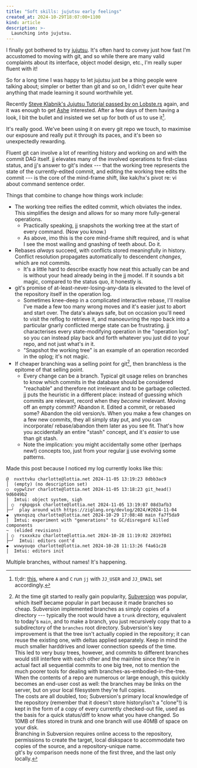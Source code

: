 ```yaml
---
title: "Soft skills: jujutsu early feelings"
created_at: 2024-10-29T18:07:00+1100
kind: article
description: >-
  Launching into jujutsu.
---
```


<section id="top">

I finally got bothered to try [jujutsu]. It's often hard to convey just how fast
I'm accustomed to moving with git, and so while there are many valid complaints
about its interface, object model design, etc., I'm really super fluent with it!

[jujutsu]: https://github.com/martinvonz/jj

So for a long time I was happy to let jujutsu just be a thing people were
talking about; simpler or better than git and so on, I didn't ever quite hear
anything that made learning it sound worthwhile yet.

Recently [Steve Klabnik's Jujutsu Tutorial passed by on Lobste.rs][steveklabnik]
again, and it was enough to get [Ashe] interested. After a few days of them having
a look, I bit the bullet and insisted we set up for both of us to use it[^dual].

[steveklabnik]: https://lobste.rs/s/mdfhda/steve_klabnik_s_tutorial_on_jujutsu_git
[Ashe]: https://kivikakk.ee

It's really good. We've been using it on every git repo we touch, to maximise
our exposure and really put it through its paces, and it's been so unexpectedly
rewarding.

Fluent git can involve a lot of rewriting history and working on and with the
commit DAG itself. jj elevates many of the involved operations to first-class
status, and jj's answer to git's index --- that the working tree represents the
state of the currently-edited commit, and editing the working tree edits the
commit --- is the core of the mind-frame shift, like kak/hx's pivot re: vi about
command sentence order.

Things that combine to change how things work include:

* The working tree reifies the edited commit, which obviates the index. This
  simplifies the design and allows for so many more fully-general operations.
  * Practically speaking, jj snapshots the working tree at the start of every
    command. (Now you know.)
  * As above, imo this is the core mind-frame shift required, and is what I see
    the most wailing and gnashing of teeth about. Do it.
* Rebases _always_ succeed, with conflicts stored meaningfully in history.
  Conflict resolution propagates automatically to descendent _changes_, which
  are not commits.
  * It's a little hard to describe exactly how neat this actually can be and is
    without your head already being in the jj model. If it sounds a bit magic,
    compared to the status quo, it honestly is.
* git's promise of at-least-never-losing-any-data is elevated to the level of
  the repository itself in the operation log.
  * Sometimes knee-deep in a complicated interactive rebase, I'll realise I've
    made a few too many wrong moves and it's easier just to abort and start
    over. The data's always safe, but on occasion you'll need to visit the
    reflog to retrieve it, and manoeuvring the repo back into a particular
    gnarly conflicted merge state can be frustrating. jj characterises every
    state-modifying operation in the "operation log", so you can instead play
    back and forth whatever you just did _to_ your repo, and not just what's
    _in_ it.
  * "Snapshot the working tree" is an example of an operation recorded in the
    oplog; it's not magic.
* If cheaper branching was a selling point for git[^svn], then branchless is the
  epitome of that selling point.
  * Every change can be a branch. Typical git usage relies on branches to know
    which commits in the database should be considered "reachable" and therefore
    not irrelevant and to be garbage collected. jj puts the heuristic in a
    different place: instead of guessing which commits are relevant, record when
    they *become* irrelevant. Moving off an empty commit? Abandon it. Edited
    a commit, or rebased some? Abandon the old version/s. When you make a few
    changes on a few new commits, they all simply stay put, and you can
    incorporate/ rebase/abandon them later as you see fit. That's how you
    accidentally an entire "stash" concept, and it's _easier_ to use than git
    stash.
  * Note the implication: you might accidentally some other (perhaps new!)
    concepts too, just from your regular jj use evolving some patterns.

Made this post because I noticed my log currently looks like this:

<pre><code><span class="s bold">@</span>  <span class="m bold">n</span><span class="cm bold">vxttvku</span> <span class="nn bold">charlotte@lottia.net</span> <span class="nt bold">2024-11-05 13:19:23</span> <span class="kp bold">8</span><span class="cm bold">dbb3ac9</span>
│  <span class="s bold">(empty) (no description set)</span>
○  <span class="m bold">o</span><span class="cm">ypwlzvr</span> <span class="nn">charlotte@lottia.net</span> <span class="nt">2024-11-05 13:18:23</span> <span class="s">git_head()</span> <span class="kp bold">9</span><span class="cm">d6049b2</span>
│  Imtui: object system, sigh
│ ○  <span class="m bold">rq</span><span class="cm">kpqpsk</span> <span class="nn">charlotte@lottia.net</span> <span class="nt">2024-11-05 13:19:07</span> <span class="kp bold">0</span><span class="cm">8d3afb3</span>
├─╯  play around with https://ziglang.org/devlog/2024/#2024-11-04
<span class="nt">◆</span>  <span class="m bold">y</span><span class="cm">mxnqszq</span> <span class="nn">charlotte@lottia.net</span> <span class="nt">2024-10-29 17:08:48</span> <span class="m">main</span> <span class="kp bold">fa</span><span class="cm">7f5da9</span>
│  Imtui: experiment with "generations" to GC/disregard killed components
<span class="cm">~  (elided revisions)</span>
│ ○  <span class="m bold">rs</span><span class="cm">xxxkzu</span> <span class="nn">charlotte@lottia.net</span> <span class="nt">2024-10-28 11:19:02</span> <span class="kp bold">2</span><span class="cm">819f0d1</span>
├─╯  Imtui: editors cont'd
<span class="nt">◆</span>  <span class="m bold">w</span><span class="cm">vwyouqo</span> <span class="nn">charlotte@lottia.net</span> <span class="nt">2024-10-28 11:13:26</span> <span class="kp bold">f4</span><span class="cm">a61c28</span>
│  Imtui: editors init
</code></pre>

Multiple branches, without names! It's happening.

</section>


[^dual]: tl;dr: [this][fish.nix], where `A` and `C` run `jj` with `JJ_USER` and
   `JJ_EMAIL` set accordingly.
[^svn]: At the time git started to really gain popularity, [Subversion] was popular,
   which itself became popular in part because it made branches so cheap. Subversion
   implemented branches as simply copies of a directory --- typically the root
   would have a `trunk` directory, equivalent to today's `main`, and to make a
   branch, you just recursively copy that to a subdirectory of the `branches` root
   directory. Subversion's key improvement is that the tree isn't actually
   copied in the repository; it can reuse the existing one, with deltas applied
   separately. Keep in mind the much smaller harddrives and lower connection
   speeds of the time.
   \
   This led to very busy trees, however, and commits to different branches would
   still interfere with each other and the mainline since they're in actual fact
   all sequential commits to one big tree, not to mention the much poorer tools for
   dealing with branches-as-embodied-in-the-tree. When the contents of a repo
   are numerous or large enough, this quickly becomes an end-user cost as well:
   the branches may be links on the server, but on your local filesystem they're
   full copies.
   \
   The costs are all doubled, too; Subversion's primary local knowledge of the
   repository (remember that it doesn't store history/isn't a "clone"!) is
   kept in the form of a copy of every currently checked-out file, used as the
   basis for a quick status/diff to know what you have changed. So 10MB of files
   stored in trunk and one branch will use 40MB of space on your disk.
   \
   Branching in Subversion requires online access to the repository, permissions
   to create the target, local diskspace to accommodate two copies of the
   source, and a repository-unique name.
   \
   git's by comparison needs none of the first three, and the last only
   locally.


[fish.nix]: https://github.com/kivikakk/vyxos/blob/fadc9f4d18e2cb33cb283cc459c39309e2adac36/home/fish.nix#L29-L54
[Subversion]: https://subversion.apache.org/
